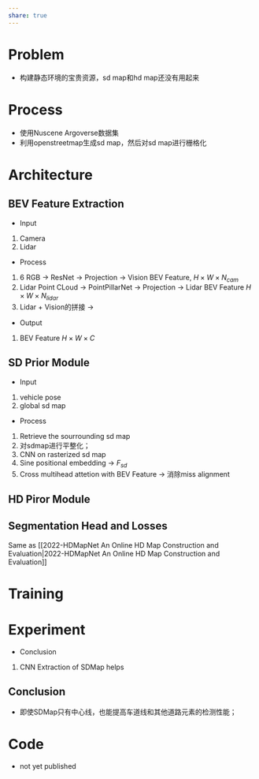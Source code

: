```yaml
---
share: true
---
```


# Problem

- 构建静态环境的宝贵资源，sd map和hd map还没有用起来

# Process

- 使用Nuscene Argoverse数据集
- 利用openstreetmap生成sd map，然后对sd map进行栅格化

# Architecture

## BEV Feature Extraction

- Input
1. Camera
2. Lidar
- Process
1. 6 RGB → ResNet → Projection → Vision BEV Feature, $H \times W \times N_{cam}$
2. Lidar Point CLoud → PointPillarNet → Projection → Lidar BEV Feature $H \times W \times N_{lidar}$
3. Lidar + Vision的拼接 → 
- Output
1. BEV Feature $H \times W \times C$

## SD Prior Module
- Input
1. vehicle pose
2. global sd map

- Process
1. Retrieve the sourrounding sd map
2. 对sdmap进行平整化；
3. CNN on rasterized sd map
4. Sine positional embedding → $F_{sd}$
5. Cross multihead attetion with BEV Feature → 消除miss alignment

## HD Piror Module

## Segmentation Head and Losses
Same as [[2022-HDMapNet An Online HD Map Construction and Evaluation|2022-HDMapNet An Online HD Map Construction and Evaluation]]

# Training


# Experiment

- Conclusion
1. CNN Extraction of SDMap helps

## Conclusion

- 即使SDMap只有中心线，也能提高车道线和其他道路元素的检测性能；


# Code

- not yet published